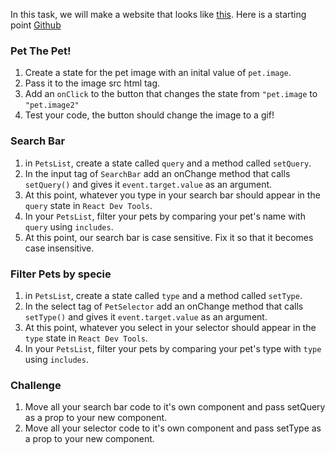 In this task, we will make a website that looks like [this](https://furends.netlify.app 'this').
Here is a starting point [Github](https://github.com/JoinCODED/Fur-ends)

### Pet The Pet!

1. Create a state for the pet image with an inital value of `pet.image`.
2. Pass it to the image src html tag.
3. Add an `onClick` to the button that changes the state from `"pet.image` to `"pet.image2"`
4. Test your code, the button should change the image to a gif!

### Search Bar

1. in `PetsList`, create a state called `query` and a method called `setQuery`.
2. In the input tag of `SearchBar` add an onChange method that calls `setQuery()` and gives it `event.target.value` as an argument.
3. At this point, whatever you type in your search bar should appear in the `query` state in `React Dev Tools`.
4. In your `PetsList`, filter your pets by comparing your pet's name with `query` using `includes`.
5. At this point, our search bar is case sensitive. Fix it so that it becomes case insensitive.

### Filter Pets by specie

1. in `PetsList`, create a state called `type` and a method called `setType`.
2. In the select tag of `PetSelector` add an onChange method that calls `setType()` and gives it `event.target.value` as an argument.
3. At this point, whatever you select in your selector should appear in the `type` state in `React Dev Tools`.
4. In your `PetsList`, filter your pets by comparing your pet's type with `type` using `includes`.

### Challenge

1. Move all your search bar code to it's own component and pass setQuery as a prop to your new component.
2. Move all your selector code to it's own component and pass setType as a prop to your new component.
